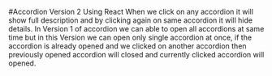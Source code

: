#Accordion Version 2 Using React
When we click on any accordion it will show full description and by clicking again on same accordion it will hide details.
In Version 1 of accordion we can able to open all accordions at same time but in this Version we can open only single accordion at once, if the accordion is already opened and we clicked on another accordion then previously opened accordion will closed and currently clicked accordion will opened.
